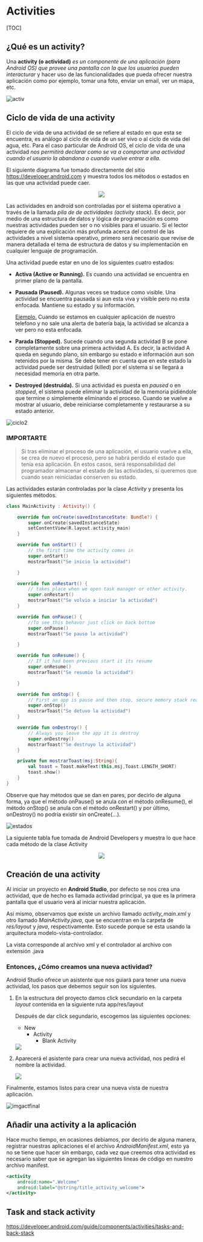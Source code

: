 # Activities

[TOC]

## ¿Qué es un activity?

Una **activity (o actividad)**  *es un componente de una aplicación (para Android OS)  que provee una pantalla con la que los usuarios pueden interacturar* y hacer uso de las funcionalidades que pueda ofrecer nuestra aplicación como por ejemplo, tomar una foto, enviar un email, ver un mapa, etc.

![activ](./img/activ.jpeg)

## Ciclo de vida de una activity

<p align="justify">

El ciclo de vida de una actividad de se refiere al estado en que esta se encuentra, es análogo al ciclo de vida de un ser vivo o al ciclo de vida del agua, etc. Para el caso particular de Android OS, el ciclo de vida de una actividad *nos permitirá declarar como se va a comportar una actividad cuando el usuario la abandona o cuando vuelve entrar a ella.*

El siguiente diagrama fue tomado directamente del sitio https://developer.android.com y muestra todos los métodos o estados en las que una actividad puede caer.

</p>

<p align="center">

<img src="./img/activity_lifecycle.png">

</p>

<p align="justify">

Las actividades en android son controladas por el sistema operativo a través de la llamada *pila de de actividades (activity stack)*. Es decir, por medio de una estructura de datos y lógica de programación es como nuestras actividades pueden ser o no visibles para el usuario. Si el lector requiere de una explicación más profunda acerca del control de las actividades a nivel sistema operativo, primero será necesario que revise de manera detallada el tema de estructura de datos y su implementación en cualquier lenguaje de programación.

Una actividad puede estar en uno de los siguientes cuatro estados:

* **Activa (Active or Running).** Es cuando una actividad se encuentra en primer plano de la pantalla.

* **Pausada (Paused).** Algunas veces se traduce como visible. Una actividad se encuentra pausada si aun esta viva y visible pero no esta enfocada. Mantiene su estado y su información.

  <u>Ejemplo.</u> Cuando se estamos en cualquier aplicación de nuestro telefono y no sale una alerta de 		batería baja, la actividad se alcanza a ver pero no esta enfocada.

* **Parada (Stopped).**  Sucede cuando una segunda actividad B se pone completamente sobre una primera actividad A. Es decir, la actividad A queda en segundo plano, sin embargo su estado e información aun son retenidos por la misma. Se debe tener en cuenta que en este estado la actividad puede ser destruidad (killed) por el sistema si se llegará a necesidad memoria en otra parte.

* **Destroyed (destruida).** Si una actividad es puesta en *paused* o en *stopped*, el sistema puede eliminar la actividad de la memoria pidiéndole que termine o simplemente eliminando el proceso. Cuando se vuelve a mostrar al usuario, debe reiniciarse completamente y restaurarse a su estado anterior.

![ciclo2](./img/act_cic.png)

### IMPORTARTE

> Si tras eliminar el proceso de una aplicación, el usuario vuelve a ella, se crea de nuevo el proceso, pero se habrá perdido el estado que tenía esa aplicación. En estos casos, será responsabilidad del programador almacenar el estado de las actividades, si queremos que cuando sean reiniciadas conserven su estado.

Las actividades estarán controladas por la clase *Activity* y presenta los siguientes métodos.

```kotlin
class MainActivity : Activity() {

    override fun onCreate(savedInstanceState: Bundle?) {
        super.onCreate(savedInstanceState)
        setContentView(R.layout.activity_main)
    }

    override fun onStart() {
        // the first time the activity comes in
        super.onStart()
        mostrarToast("Se inicio la actividad")

    }

    override fun onRestart() {
        // takes place when we open task manager or other activity.
        super.onRestart()
        mostrarToast("Se volvio a iniciar la actividad")
    }

    override fun onPause() {
        //To see this behavor just click on back bottom
        super.onPause()
        mostrarToast("Se pauso la actividad")

    }

    override fun onResume() {
        // If it had been previous start it its resume
        super.onResume()
        mostrarToast("Se resumio la actividad")

    }

    override fun onStop() {
        // First an app is pause and then stop, secure memory stack reasons
        super.onStop()
        mostrarToast("Se detuvo la actividad")
    }

    override fun onDestroy() {
        // Always you leave the app it is destroy
        super.onDestroy()
        mostrarToast("Se destruyo la actividad")
    }

    private fun mostrarToast(msj:String){
        val toast = Toast.makeText(this,msj,Toast.LENGTH_SHORT)
        toast.show()
    }
}
```

Observe que hay métodos que se dan en pares, por decirlo de alguna forma, ya que el método onPause() se anula con el método onResume(), el método onStop() se anula con el método onRestart() y por último, onDestroy() no podría existir sin onCreate(...).

![estados](./img/act_states.png)

La siguiente tabla fue tomada de Android Developers y muestra lo que hace cada método de la clase Activity

<p align="center">

<img src="./img/act_methods.jpg">

</p>

</p>

## Creación de una activity

<p align="justify">

Al iniciar un proyecto en **Android Studio**, por defecto se nos crea una actividad, que de hecho es llamada actividad principal, ya que es la primera pantalla que el usuario verá al iniciar nuestra aplicación.

Así mismo, observamos que existe un archivo llamado _activity_main.xml_ y otro llamado _MainActivity.java_, que se encuentran en la carpeta de _res/layout_ y _java_, respectivamente. Esto sucede porque se esta usando la arquitectura modelo-vista-controlador.

La vista corresponde al archivo xml y el controlador al archivo con extensión .java 

### Entonces, ¿Cómo creamos una nueva actividad?

Android Studio ofrece un asistente que nos guiará para tener una nueva actividad, los pasos que debemos seguir son los siguientes.

1. En la estructura del proyecto damos click secundario en la carpeta *layout* contenida en la siguiente ruta app/res/layout

   Después de dar click segundario, escogemos las siguientes opciones:

   * New
     * Activity
       * Blank Activity

   <img src="./img/act_new1.jpg">

2. Aparecerá el asistente para crear una nueva actividad, nos pedirá el nombre la actividad.

   <img src="./img/act_new2.jpg">

Finalmente, estamos listos para crear una nueva vista de nuestra aplicación.

</p>

![imgactfinal](./img/act_new3.jpg)

## Añadir una activity a la aplicación

Hace mucho tiempo, en ocasiones debiamos, por decirlo de alguna manera, registrar nuestras aplicaciones el el archivo *AndroidManifest.xml*, esto ya no se tiene que hacer sin embargo, cada vez que creemos otra actividad es necesario saber que se agregan las siguientes lineas de código en nuestro archivo manifest.

```xml
<activity
	android:name=".Welcome"
    android:label="@string/title_activity_welcome">
</activity>
```

## Task and stack activity

https://developer.android.com/guide/components/activities/tasks-and-back-stack
